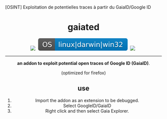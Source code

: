 [OSINT] Exploitation de potentielles traces à partir du GaiaID/Google ID


<div align="center"><h1>gaiated</h1><div>
<img src="assets/img/latest.svg" style="margin-right: 5px;"> 
<img src="assets/img/os.svg" style="margin-right: 5px;"> 
<img src="assets/img/doc.svg" style="margin-right: 5px;"></div>
<hr>
<b>an addon to exploit potential open traces of Google ID (GaiaID)</b>.
<p>(optimized for firefox)</p>

## use  
1. Import the addon as an extension to be debugged. 
2. Select GoogleID/GaiaID 
3. Right click and then select Gaia Explorer.
